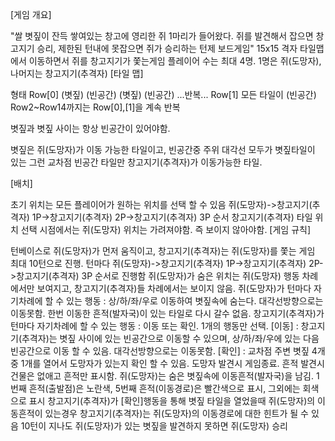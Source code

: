 [게임 개요]

"쌀 볏짚이 잔득 쌓여있는 창고에 영리한 쥐 1마리가 들어왔다. 쥐를 발견해서 잡으면 창고지기 승리, 제한된 턴내에 못잡으면 쥐가 승리하는 턴제 보드게임"
15x15 격자 타일맵에서 이동하면서 쥐를 창고지기가 쫓는게임
플레이어 수는 최대 4명. 1명은 쥐(도망자), 나머지는 창고지기(추격자)
[타일 맵]

형태 Row[0] (볏짚) (빈공간) (볏짚) (빈공간) ...반복... Row[1] 모든 타일이 (빈공간) Row2~Row14까지는 Row[0],[1]을 계속 반복

볏짚과 볏짚 사이는 항상 빈공간이 있어야함.

볏짚은 쥐(도망자)가 이동 가능한 타일이고, 빈공간중 주위 대각선 모두가 볏짚타일이 있는 그런 교차점 빈공간 타일만 창고지기(추격자)가 이동가능한 타일.

[배치]

초기 위치는 모든 플레이어가 원하는 위치를 선택 할 수 있음
쥐(도망자)->창고지기(추격자) 1P->창고지기(추격자) 2P->창고지기(추격자) 3P 순서
창고지기(추격자) 타일 위치 선택 시점에서는 쥐(도망자) 위치는 가려져야함. 즉 보이지 않아야함.
[게임 규칙]

턴베이스로 쥐(도망자)가 먼저 움직이고, 창고지기(추격자)는 쥐(도망자)를 쫓는 게임
최대 10턴으로 진행. 턴마다 쥐(도망자)->창고지기(추격자) 1P->창고지기(추격자) 2P->창고지기(추격자) 3P 순서로 진행함
쥐(도망자)가 숨은 위치는 쥐(도망자) 행동 차례에서만 보여지고, 창고지기(추격자)들 차례에서는 보이지 않음.
쥐(도망자)가 턴마다 자기차례에 할 수 있는 행동 : 상/하/좌/우로 이동하여 볏짚속에 숨는다. 대각선방향으로는 이동못함. 한번 이동한 흔적(발자국)이 있는 타일로 다시 갈수 없음.
창고지기(추격자)가 턴마다 자기차례에 할 수 있는 행동 : 이동 또는 확인. 1개의 행동만 선택.
[이동] : 창고지기(추격자)는 볏짚 사이에 있는 빈공간으로 이동할 수 있으며, 상/하/좌/우에 있는 다음 빈공간으로 이동 할 수 있음. 대각선방향으로는 이동못함.
[확인] : 교차점 주변 볏짚 4개중 1개를 열어서 도망자가 있는지 확인 할 수 있음. 도망자 발견시 게임종료. 흔적 발견시 건물은 없애고 흔적만 표시함.
쥐(도망자)는 숨은 볏짚속에 이동흔적(발자국)을 남김. 1번째 흔적(출발점)은 노란색, 5번째 흔적(이동경로)은 빨간색으로 표시, 그외에는 회색으로 표시
창고지기(추격자)가 [확인]행동을 통해 볏짚 타일을 열었을때 쥐(도망자)의 이동흔적이 있는경우 창고지기(추격자)는 쥐(도망자)의 이동경로에 대한 힌트가 될 수 있음
10턴이 지나도 쥐(도망자)가 있는 볏짚을 발견하지 못하면 쥐(도망자) 승리
